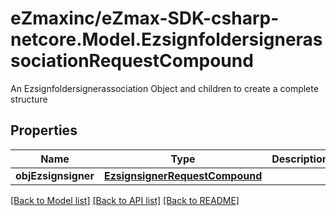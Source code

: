 # eZmaxinc/eZmax-SDK-csharp-netcore.Model.EzsignfoldersignerassociationRequestCompound
An Ezsignfoldersignerassociation Object and children to create a complete structure
## Properties

Name | Type | Description | Notes
------------ | ------------- | ------------- | -------------
**objEzsignsigner** | [**EzsignsignerRequestCompound**](EzsignsignerRequestCompound.md) |  | [optional] 

[[Back to Model list]](../README.md#documentation-for-models) [[Back to API list]](../README.md#documentation-for-api-endpoints) [[Back to README]](../README.md)

